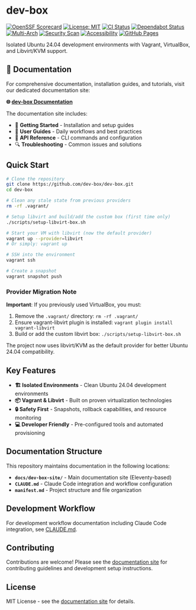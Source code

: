 # dev-box

[![OpenSSF Scorecard](https://api.securityscorecards.dev/projects/github.com/williamzujkowski/dev-box/badge)](https://securityscorecards.dev/viewer/?uri=github.com/williamzujkowski/dev-box)
[![License: MIT](https://img.shields.io/badge/License-MIT-yellow.svg)](https://opensource.org/licenses/MIT)
[![CI Status](https://github.com/williamzujkowski/dev-box/workflows/Security%20Scanning/badge.svg)](https://github.com/williamzujkowski/dev-box/actions)
[![Dependabot Status](https://img.shields.io/badge/Dependabot-enabled-brightgreen.svg)](https://github.com/williamzujkowski/dev-box/network/updates)
[![Multi-Arch](https://img.shields.io/badge/arch-amd64%20%7C%20arm64-blue)](https://github.com/williamzujkowski/dev-box/packages)
[![Security Scan](https://github.com/williamzujkowski/dev-box/workflows/Artifact%20Security%20Scan/badge.svg)](https://github.com/williamzujkowski/dev-box/actions)
[![Accessibility](https://img.shields.io/badge/WCAG-2.1%20AA-green)](https://github.com/williamzujkowski/dev-box/actions/workflows/lighthouse.yml)
[![GitHub Pages](https://img.shields.io/badge/docs-live-success)](https://williamzujkowski.github.io/dev-box/)

Isolated Ubuntu 24.04 development environments with Vagrant, VirtualBox, and
Libvirt/KVM support.

## 📖 Documentation

For comprehensive documentation, installation guides, and tutorials, visit our
dedicated documentation site:

**🌐 [dev-box Documentation](docs/dev-box-site/)**

The documentation site includes:

- 🚀 **Getting Started** - Installation and setup guides
- 📖 **User Guides** - Daily workflows and best practices
- 🔧 **API Reference** - CLI commands and configuration
- 🔍 **Troubleshooting** - Common issues and solutions

## Quick Start

```bash
# Clone the repository
git clone https://github.com/dev-box/dev-box.git
cd dev-box

# Clean any stale state from previous providers
rm -rf .vagrant/

# Setup libvirt and build/add the custom box (first time only)
./scripts/setup-libvirt-box.sh

# Start your VM with libvirt (now the default provider)
vagrant up --provider=libvirt
# Or simply: vagrant up

# SSH into the environment
vagrant ssh

# Create a snapshot
vagrant snapshot push
```

### Provider Migration Note

**Important**: If you previously used VirtualBox, you must:

1. Remove the `.vagrant/` directory: `rm -rf .vagrant/`
2. Ensure vagrant-libvirt plugin is installed:
   `vagrant plugin install vagrant-libvirt`
3. Build or add the custom libvirt box: `./scripts/setup-libvirt-box.sh`

The project now uses libvirt/KVM as the default provider for better Ubuntu 24.04
compatibility.

## Key Features

- **🏗️ Isolated Environments** - Clean Ubuntu 24.04 development environments
- **📦 Vagrant & Libvirt** - Built on proven virtualization technologies
- **🔒 Safety First** - Snapshots, rollback capabilities, and resource
  monitoring
- **💻 Developer Friendly** - Pre-configured tools and automated provisioning

## Documentation Structure

This repository maintains documentation in the following locations:

- **`docs/dev-box-site/`** - Main documentation site (Eleventy-based)
- **`CLAUDE.md`** - Claude Code integration and workflow configuration
- **`manifest.md`** - Project structure and file organization

## Development Workflow

For development workflow documentation including Claude Code integration, see
[CLAUDE.md](CLAUDE.md).

## Contributing

Contributions are welcome! Please see the
[documentation site](docs/dev-box-site/) for contributing guidelines and
development setup instructions.

## License

MIT License - see the [documentation site](docs/dev-box-site/) for details.
